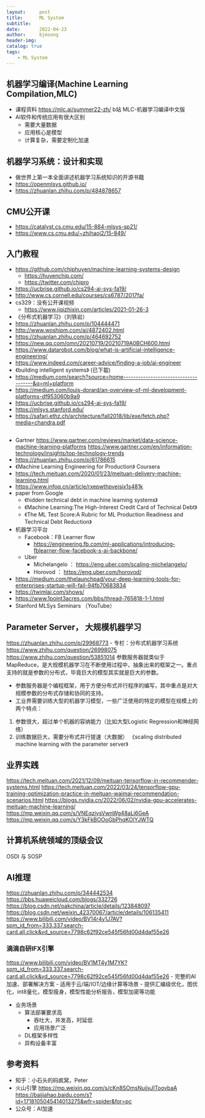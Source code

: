 ```yaml
---
layout:     post
title:      ML System
subtitle:   
date:       2022-04-23
author:     bjmsong
header-img: 
catalog: true
tags:
    - ML System
---
```

## 机器学习编译(Machine Learning Compilation,MLC)
- 课程资料
https://mlc.ai/summer22-zh/
b站 MLC-机器学习编译中文版
- AI软件和传统应用有很大区别
    - 需要大量数据
    - 应用核心是模型
    - 计算复杂，需要定制化加速 


## 机器学习系统：设计和实现
- 做世界上第一本全面讲述机器学习系统知识的开源书籍
- https://openmlsys.github.io/
- https://zhuanlan.zhihu.com/p/484878657


## CMU公开课
- https://catalyst.cs.cmu.edu/15-884-mlsys-sp21/
- https://www.cs.cmu.edu/~zhihaoj2/15-849/

## 入门教程
- https://github.com/chiphuyen/machine-learning-systems-design
    - https://huyenchip.com/
    - https://twitter.com/chipro
- https://ucbrise.github.io/cs294-ai-sys-fa19/
- http://www.cs.cornell.edu/courses/cs6787/2017fa/
- cs329：没有公开课视频
    - https://www.jiqizhixin.com/articles/2021-01-26-3
- 《分布式机器学习》（刘铁岩）
- https://zhuanlan.zhihu.com/p/104444471
- http://www.woshipm.com/ai/4872402.html
- https://zhuanlan.zhihu.com/p/464692752
- https://new.qq.com/omn/20210719/20210719A0BCH600.html
- https://www.datarobot.com/blog/what-is-artificial-intelligence-engineering/
- https://www.indeed.com/career-advice/finding-a-job/ai-engineer
- 《building intelligent systems》 (已下载)
- https://medium.com/search?source=home-------------------------------------&q=ml+platform
- https://medium.com/louis-dorard/an-overview-of-ml-development-platforms-df953060b9a9
- https://ucbrise.github.io/cs294-ai-sys-fa19/
- https://mlsys.stanford.edu/
- https://safari.ethz.ch/architecture/fall2018/lib/exe/fetch.php?media=chandra.pdf

## 
- Gartner
https://www.gartner.com/reviews/market/data-science-machine-learning-platforms
https://www.gartner.com/en/information-technology/insights/top-technology-trends
- https://zhuanlan.zhihu.com/p/61786615
- 《Machine Learning Engineering for Production》 Coursera
- https://tech.meituan.com/2020/01/23/meituan-delivery-machine-learning.html
- https://www.infoq.cn/article/rxepwthpveisix1s481k
- paper from Google
    - 《hidden technical debt in machine learning systems》
    - 《Machine Learning:The High-Interest Credit Card of Technical Debt》
    - 《The ML Test Score:A Rubric for ML Production Readiness and Technical Debt Reduction》
- 机器学习平台
    - Facebook：FB Learner flow
        - https://engineering.fb.com/ml-applications/introducing-fblearner-flow-facebook-s-ai-backbone/
    - Uber 
        - Michelangelo ： https://eng.uber.com/scaling-michelangelo/
        - Horovod ： https://eng.uber.com/horovod/
- https://medium.com/thelaunchpad/your-deep-learning-tools-for-enterprises-startup-will-fail-94fb70683834
- https://twimlai.com/shows/
- https://www.1point3acres.com/bbs/thread-765818-1-1.html
- Stanford MLSys Seminars （YouTube）

## Parameter Server， 大规模机器学习
https://zhuanlan.zhihu.com/p/29968773
    - 专栏：分布式机器学习系统
https://www.zhihu.com/question/26998075
https://www.zhihu.com/question/53851014
参数服务器就类似于MapReduce，是大规模机器学习在不断使用过程中，抽象出来的框架之一。重点支持的就是参数的分布式，毕竟巨大的模型其实就是巨大的参数。
- 参数服务器是个编程框架，用于方便分布式并行程序的编写，其中重点是对大规模参数的分布式存储和协同的支持。
- 工业界需要训练大型的机器学习模型，一些广泛使用的特定的模型在规模上的两个特点：
1. 参数很大，超过单个机器的容纳能力（比如大型Logistic Regression和神经网络）
2. 训练数据巨大，需要分布式并行提速（大数据）
《scaling distributed machine learning with the parameter server》


## 业界实践
https://tech.meituan.com/2021/12/09/meituan-tensorflow-in-recommender-systems.html
https://tech.meituan.com/2022/03/24/tensorflow-gpu-training-optimization-practice-in-meituan-waimai-recommendation-scenarios.html
https://blogs.nvidia.cn/2022/06/02/nvidia-gpu-accelerates-meituan-machine-learning/
https://mp.weixin.qq.com/s/VNEqziysVwnWg48aLi6GeA
https://mp.weixin.qq.com/s/Y3kFkBOOoGbPhqKOlYJWTQ

## 计算机系统领域的顶级会议
OSDI 与 SOSP

## AI推理
https://zhuanlan.zhihu.com/p/344442534
https://bbs.huaweicloud.com/blogs/332726
https://blog.csdn.net/oakchina/article/details/123848097
https://blog.csdn.net/weixin_42370067/article/details/106135411
https://www.bilibili.com/video/BV14r4y1J7AV?spm_id_from=333.337.search-card.all.click&vd_source=7798c62f92ce545f56fd00d4daf55e26
### 滴滴自研IFX引擎
https://www.bilibili.com/video/BV1MT4y1M7YK?spm_id_from=333.337.search-card.all.click&vd_source=7798c62f92ce545f56fd00d4daf55e26
    - 完整的AI加速、部署解决方案
    - 适用于云/端/IOT/边缘计算等场景
    - 提供汇编级优化，图优化，int8量化，模型瘦身，模型性能分析报告，模型加密等功能
- 业务场景
    - 算法部署要求高
        - 吞吐大，并发高，时延低
        - 应用场景广泛
    - DL框架多样性
     - 异构设备丰富



## 参考资料
- 知乎：小石头的码疯窝，Peter
- 火山引擎
https://mp.weixin.qq.com/s/cKn8SOmsNujjyJIToovbaA
https://baijiahao.baidu.com/s?id=1718105045414013275&wfr=spider&for=pc
- 公众号：AI加速












